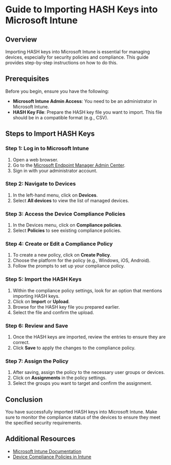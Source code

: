 # Guide to Importing HASH Keys into Microsoft Intune

## Overview

Importing HASH keys into Microsoft Intune is essential for managing devices, especially for security policies and compliance. This guide provides step-by-step instructions on how to do this.

## Prerequisites

Before you begin, ensure you have the following:

- **Microsoft Intune Admin Access**: You need to be an administrator in Microsoft Intune.
- **HASH Key File**: Prepare the HASH key file you want to import. This file should be in a compatible format (e.g., CSV).

## Steps to Import HASH Keys

### Step 1: Log in to Microsoft Intune

1. Open a web browser.
2. Go to the [Microsoft Endpoint Manager Admin Center](https://endpoint.microsoft.com).
3. Sign in with your administrator account.

### Step 2: Navigate to Devices

1. In the left-hand menu, click on **Devices**.
2. Select **All devices** to view the list of managed devices.

### Step 3: Access the Device Compliance Policies

1. In the Devices menu, click on **Compliance policies**.
2. Select **Policies** to see existing compliance policies.

### Step 4: Create or Edit a Compliance Policy

1. To create a new policy, click on **Create Policy**.
2. Choose the platform for the policy (e.g., Windows, iOS, Android).
3. Follow the prompts to set up your compliance policy.

### Step 5: Import the HASH Keys

1. Within the compliance policy settings, look for an option that mentions importing HASH keys.
2. Click on **Import** or **Upload**.
3. Browse for the HASH key file you prepared earlier.
4. Select the file and confirm the upload.

### Step 6: Review and Save

1. Once the HASH keys are imported, review the entries to ensure they are correct.
2. Click **Save** to apply the changes to the compliance policy.

### Step 7: Assign the Policy

1. After saving, assign the policy to the necessary user groups or devices.
2. Click on **Assignments** in the policy settings.
3. Select the groups you want to target and confirm the assignment.

## Conclusion

You have successfully imported HASH keys into Microsoft Intune. Make sure to monitor the compliance status of the devices to ensure they meet the specified security requirements.

## Additional Resources

- [Microsoft Intune Documentation](https://docs.microsoft.com/en-us/mem/intune/)
- [Device Compliance Policies in Intune](https://docs.microsoft.com/en-us/mem/intune/protect/compliance-policy-overview)

